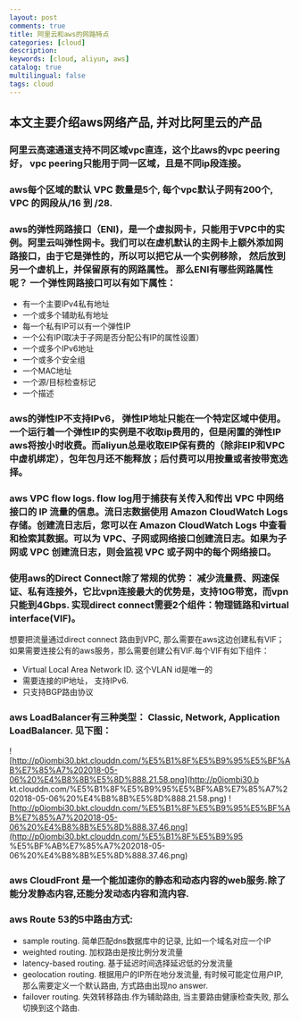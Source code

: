 ```yaml
---
layout: post
comments: true
title: 阿里云和aws的网路特点
categories: [cloud]
description:
keywords: [cloud, aliyun, aws]
catalog: true
multilingual: false
tags: cloud
---
```


## 本文主要介绍aws网络产品, 并对比阿里云的产品

### 阿里云高速通道支持不同区域vpc直连，这个比aws的vpc peering好， vpc peering只能用于同一区域，且是不同ip段连接。

### aws每个区域的默认 VPC 数量是5个, 每个vpc默认子网有200个, VPC 的网段从/16 到 /28.

### aws的弹性网路接口（ENI)，是一个虚拟网卡，只能用于VPC中的实例。阿里云叫弹性网卡。我们可以在虚机默认的主网卡上额外添加网路接口，由于它是弹性的，所以可以把它从一个实例移除， 然后放到另一个虚机上，并保留原有的网路属性。 那么ENI有哪些网路属性呢？ 一个弹性网路接口可以有如下属性：
 - 有一个主要IPv4私有地址
 - 一个或多个辅助私有地址
 - 每一个私有IP可以有一个弹性IP
 - 一个公有IP(取决于子网是否分配公有IP的属性设置）
 - 一个或多个IPv6地址
 - 一个或多个安全组
 - 一个MAC地址
 - 一个源/目标检查标记
 - 一个描述

### aws的弹性IP不支持IPv6， 弹性IP地址只能在一个特定区域中使用。一个运行着一个弹性IP的实例是不收取ip费用的，但是闲置的弹性IP aws将按小时收费。而aliyun总是收取EIP保有费的（除非EIP和VPC中虚机绑定），包年包月还不能释放；后付费可以用按量或者按带宽选择。

### aws VPC flow logs. flow log用于捕获有关传入和传出 VPC 中网络接口的 IP 流量的信息。流日志数据使用 Amazon CloudWatch Logs 存储。创建流日志后，您可以在 Amazon CloudWatch Logs 中查看和检索其数据。可以为 VPC、子网或网络接口创建流日志。如果为子网或 VPC 创建流日志，则会监视 VPC 或子网中的每个网络接口。

### 使用aws的Direct Connect除了常规的优势： 减少流量费、网速保证、私有连接外，它比vpn连接最大的优势是，支持10G带宽，而vpn只能到4Gbps. 实现direct connect需要2个组件：物理链路和virtual interface(VIF)。
想要把流量通过direct connect 路由到VPC, 那么需要在aws这边创建私有VIF；如果需要连接公有的aws服务，那么需要创建公有VIF.每个VIF有如下组件：
- Virtual Local Area Network ID. 这个VLAN id是唯一的
- 需要连接的IP地址， 支持IPv6.
- 只支持BGP路由协议

### aws LoadBalancer有三种类型： Classic, Network, Application LoadBalancer. 见下图：
![http://p0iombi30.bkt.clouddn.com/%E5%B1%8F%E5%B9%95%E5%BF%AB%E7%85%A7%202018-05-06%20%E4%B8%8B%E5%8D%888.21.58.png](http://p0iombi30.b
kt.clouddn.com/%E5%B1%8F%E5%B9%95%E5%BF%AB%E7%85%A7%202018-05-06%20%E4%B8%8B%E5%8D%888.21.58.png)
![http://p0iombi30.bkt.clouddn.com/%E5%B1%8F%E5%B9%95%E5%BF%AB%E7%85%A7%202018-05-06%20%E4%B8%8B%E5%8D%888.37.46.png](http://p0iombi30.bkt.clouddn.com/%E5%B1%8F%E5%B9%95
%E5%BF%AB%E7%85%A7%202018-05-06%20%E4%B8%8B%E5%8D%888.37.46.png)

### aws CloudFront 是一个能加速你的静态和动态内容的web服务.除了能分发静态内容,还能分发动态内容和流内容.

### aws Route 53的5中路由方式:
- sample routing. 简单匹配dns数据库中的记录, 比如一个域名对应一个IP
- weighted routing. 加权路由是按比例分发流量
- latency-based routing. 基于延迟时间选择延迟低的分发流量
- geolocation routing. 根据用户的IP所在地分发流量, 有时候可能定位用户IP, 那么需要定义一个默认路由, 方式路由出现no answer.
- failover routing. 失效转移路由.作为辅助路由, 当主要路由健康检查失败, 那么切换到这个路由.
